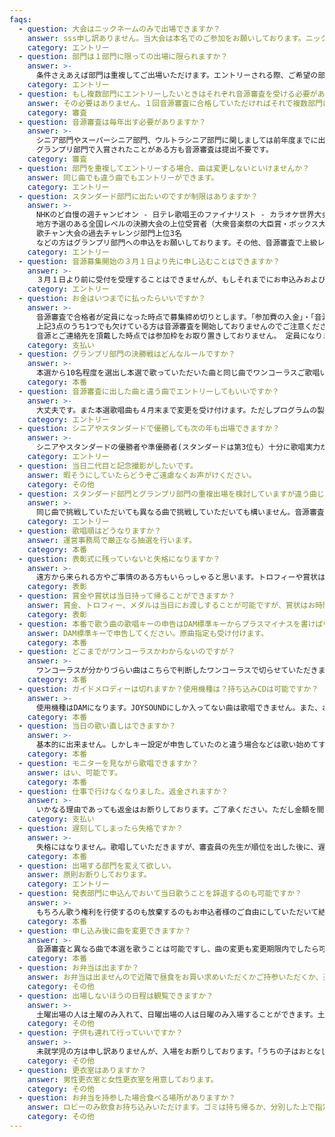 ```yaml
---
faqs:
  - question: 大会はニックネームのみで出場できますか？
    answer: sss申し訳ありません。当大会は本名でのご参加をお願いしております。ニックネームの併記は可能ですのでお申し込みの際にお知らせください。
    category: エントリー
  - question: 部門は１部門に限っての出場に限られますか？
    answer: >-
      条件さえあえば部門は重複してご出場いただけます。エントリーされる際、ご希望の部門に曲名、歌手名、歌唱キーを入力して送信してください。ただし同一部門内でおひとりが複数回でることはできません。
    category: エントリー
  - question: もし複数部門にエントリーしたいときはそれぞれ音源審査を受ける必要がありますか？
    answer: その必要はありません。１回音源審査に合格していただければそれで複数部門にエントリーいただけます。
    category: 審査
  - question: 音源審査は毎年出す必要がありますか？
    answer: >-
      シニア部門やスーパーシニア部門、ウルトラシニア部門に関しましては前年度までに出場された方はその大会の時の音源を持って審査しますので提出不要です。
      グランプリ部門で入賞されたことがある方も音源審査は提出不要です。
    category: 審査
  - question: 部門を重複してエントリーする場合、曲は変更しないといけませんか？
    answer: 同じ曲でも違う曲でもエントリーができます。
    category: エントリー
  - question: スタンダード部門に出たいのですが制限はありますか？
    answer: >-
      NHKのど自慢の週チャンピオン - 日テレ歌唱王のファイナリスト - カラオケ世界大会KWCの日本代表 -
      地方予選のある全国レベルの決勝大会の上位受賞者（大衆音楽祭の大臣賞・ボックス大賞の全国決勝戦上位3名・ジェネステD３の上位3名） - 当
      歌チャン大会の過去チャレンジ部門上位3名
      などの方はグランプリ部門への申込をお願いしております。その他、音源審査で上級レベルと判断した場合はグランプリへの申込替えをお願いすることがございます。気になる方は事前にお問い合わせください。
    category: エントリー
  - question: 音源募集開始の３月１日より先に申し込むことはできますか？
    answer: >-
      ３月１日より前に受付を受理することはできませんが、もしそれまでにお申込みおよび出場料のお振込みをいただいた場合は、運営にて責任をもって音源および出場料をお預かりし、３月１日付でお申し込みいただいた扱いにいたします。
    category: エントリー
  - question: お金はいつまでに払ったらいいですか？
    answer: >-
      音源審査で合格者が定員になった時点で募集締め切りとします。「参加費の入金」・「音源の到着」・「ご連絡先」の3点が確認され次第、音源審査を開始します。
      上記3点のうち1つでも欠けている方は音源審査を開始しておりませんのでご注意ください。お申し込みが完了していない方について
      音源とご連絡先を頂戴した時点では参加枠をお取り置きしておりません。 定員になりますと募集を締め切りますので、お早めのご入金をお勧めいたします。
    category: 支払い
  - question: グランプリ部門の決勝戦はどんなルールですか？
    answer: >-
      本選から10名程度を選出し本選で歌っていただいた曲と同じ曲でワンコーラスご歌唱いただきます。決勝戦の歌唱には寸評はつきません。また予選での素点は繰り越しなしで決勝戦のみの点数で順位が出ます。
    category: 本番
  - question: 音源審査に出した曲と違う曲でエントリーしてもいいですか？
    answer: >-
      大丈夫です。また本選歌唱曲も４月末まで変更を受け付けます。ただしプログラムの製本が終わっていた場合、訂正ができませんので会場アナウンスのみでの変更となりますことをご了承ください。
    category: エントリー
  - question: シニアやスタンダードで優勝しても次の年も出場できますか？
    answer: >-
      シニアやスタンダードの優勝者や準優勝者(スタンダードは第3位も）十分に歌唱実力がおありの方ということで受賞以降はグランプリ部門へ移行していただきます。グランプリ部門でしたら翌年も受けていただけますのでご検討ください。(課題曲部門も出られます）。なるべく次に続く方へチャンスを譲っていただくための大会の措置ですのでどうぞご理解いただければと思います。
    category: エントリー
  - question: 当日二代目と記念撮影がしたいです。
    answer: 暇そうにしていたらどうぞご遠慮なくお声がけください。
    category: その他
  - question: スタンダード部門とグランプリ部門の重複出場を検討していますが違う曲じゃないとダメですか？
    answer: >-
      同じ曲で挑戦していただいても異なる曲で挑戦していただいても構いません。音源審査は1つで結構ですし音源審査の曲と異なっても構いません。去年は重複出場の方も多く、同じ曲にしておいて土曜に審査員の先生からアドバイスをもらったことを活かして日曜に同じ曲を歌唱される方が多くいらっしゃいました。
    category: エントリー
  - question: 歌唱順はどうなりますか？
    answer: 運営事務局で厳正なる抽選を行います。
    category: 本番
  - question: 表彰式に残っていないと失格になりますか？
    answer: >-
      遠方から来られる方やご事情のある方もいらっしゃると思います。トロフィーや賞状は後日郵送させていただきます。寸評に関しては先に帰る方は受付で送るための封筒にご自身のお名前とご住所を記入し、切手代をお支払いの上でお帰りいただければ寸評も後日郵送できます。お帰りの際はナンバーバッヂのご返却をお忘れなくお願いいたします。
    category: 表彰
  - question: 賞金や賞状は当日持って帰ることができますか？
    answer: 賞金、トロフィー、メダルは当日にお渡しすることが可能ですが、賞状はお時間の都合上、後日郵送になる場合がございます。
    category: 表彰
  - question: 本番で歌う曲の歌唱キーの申告はDAM標準キーからプラスマイナスを書けばいいですか？
    answer: DAM標準キーで申告してください。原曲指定も受け付けます。
    category: 本番
  - question: どこまでがワンコーラスかわからないのですが？
    answer: >-
      ワンコーラスが分かりづらい曲はこちらで判断したワンコーラスで切らせていただきます。ご不安な方はお問合せください。またお時間の都合上ワンコーラスがおおむね２分半以内に収まる曲でお願いいたします。
    category: 本番
  - question: ガイドメロディーは切れますか？使用機種は？持ち込みCDは可能ですか？
    answer: >-
      使用機種はDAMになります。JOYSOUNDにしか入ってない曲は歌唱できません。また、お持ち込みのCDは音響の問題上お断りしております。ガイドメロディーに関しては基本的に「通常曲」を使用し「ガイドメロディーオフ」で演奏をおかけします。ガイドメロディーが必要な方だけ申込時にその旨お知らせください。また「生音演奏」をご希望の方も別途お知らせください。特にご指定がない場合は「通常曲」+「ガイドメロディオフ」になります。
    category: 本番
  - question: 当日の歌い直しはできますか？
    answer: >-
      基本的に出来ません。しかしキー設定が申告していたのと違う場合などは歌い始めてすぐ合図して中断してください。その場合はただちに適正キーにて歌い直しを行います。ワンコーラス歌い終わってからの歌い直しは受け付けませんのでご注意ください。なお、キーやバージョンが申告した設定と違うと思って中断した結果、キーなどが実際には間違っていなかった場合、1回までは歌い直しを認めます。自信がないけどもしかして違ってるんじゃないかな、という場合も1回目は勇気を持って中断していただいて構いません。歌い切る前に判断してください。
    category: 本番
  - question: モニターを見ながら歌唱できますか？
    answer: はい、可能です。
    category: 本番
  - question: 仕事で行けなくなりました。返金されますか？
    answer: >-
      いかなる理由であっても返金はお断りしております。ご了承ください。ただし金額を間違えて振込してしまった場合の超過金などは手数料を差し引いた上で返金対応いたします。
    category: 支払い
  - question: 遅刻してしまったら失格ですか？
    answer: >-
      失格にはなりません。歌唱していただきますが、審査員の先生が順位を出した後に、遅刻された方の歌唱は順位を５つ繰り下げさせていただきます。どのような事情がありましても自動的に順位が５つ下がりますので時間は厳守でお願いいたします。
    category: 本番
  - question: 出場する部門を変えて欲しい。
    answer: 原則お断りしております。
    category: エントリー
  - question: 発表部門に申込んでおいて当日歌うことを辞退するのも可能ですか？
    answer: >-
      もちろん歌う権利を行使するのも放棄するのもお申込者様のご自由にしていただいて結構です。当日気分が乗らなければ歌わずに観覧のみしていただいて構いません。ただし歌わない場合でも返金はされませんのでその点だけご了承くださいませ。
    category: 本番
  - question: 申し込み後に曲を変更できますか？
    answer: >-
      音源審査と異なる曲で本選を歌うことは可能ですし、曲の変更も変更期限内でしたら可能です。ただし期限を過ぎてからの変更は出来ませんのでご了承ください。また、期限までに本選で歌う曲名のお知らせがなかった人は自動的に審査音源と同じ曲となります。
    category: 本番
  - question: お弁当は出ますか？
    answer: お弁当は出ませんので近隣で昼食をお買い求めいただくかご持参いただくか、近所のレストランでお済ませください。
    category: その他
  - question: 出場しないほうの日程は観覧できますか？
    answer: >-
      土曜出場の人は土曜のみ入れて、日曜出場の人は日曜のみ入場することができます。土曜の部門と日曜の部門にダブルエントリーしている場合はどちらの日程もお入りいただけます。
    category: その他
  - question: 子供も連れて行っていいですか？
    answer: >-
      未就学児の方は申し訳ありませんが、入場をお断りしております。「うちの子はおとなしいから」「騒いだら連れて出るから」というご意見も頂くのですが、長時間にわたり私語厳禁を守れる未就学児の方がいらっしゃることも承知しておりますが、当方では入場時にその判断が出来ません。そのため一律で年齢制限とさせていただいております。何卒ご了承くださいませ。
    category: その他
  - question: 更衣室はありますか？
    answer: 男性更衣室と女性更衣室を用意しております。
    category: その他
  - question: お弁当を持参した場合食べる場所がありますか？
    answer: ロビーのみ飲食お持ち込みいただけます。ゴミは持ち帰るか、分別した上で指定のごみ袋に入れてください。
    category: その他
---
```


